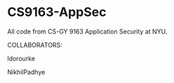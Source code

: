 # CS9163-AppSec

All code from CS-GY 9163 Application Security at NYU.

COLLABORATORS:

ldorourke

NikhilPadhye
